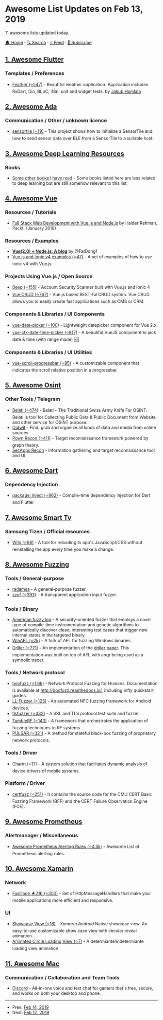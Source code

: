 # Awesome List Updates on Feb 13, 2019

11 awesome lists updated today.

[🏠 Home](/README.md) · [🔍 Search](https://test.trackawesomelist.com/search/) · [🔥 Feed](https://test.trackawesomelist.com/feed.xml) · [📮 Subscribe](https://trackawesomelist.us17.list-manage.com/subscribe?u=d2f0117aa829c83a63ec63c2f&id=36a103854c)



## [1. Awesome Flutter](/content/Solido/awesome-flutter/README.md)

### Templates / Preferences

*   [Feather (⭐547)](https://github.com/jhomlala/feather) <!--stargazers:jhomlala/feather--> - Beautiful weather application. Application includes RxDart, Dio, BLoC, i18n, unit and widget tests. by [Jakub Homlala](https://github.com/jhomlala)

## [2. Awesome Ada](/content/ohenley/awesome-ada/README.md)

### Communication / Other / unknown licence

*   [sensortile (⭐19)](https://github.com/morbos/STM32/tree/master/L/L476/sensortile) - This project shows how to initialize a SensorTile and how to send sensor data over BLE from a SensorTile to a suitable host.

## [3. Awesome Deep Learning Resources](/content/guillaume-chevalier/Awesome-Deep-Learning-Resources/README.md)

### Books

*   [Some other books I have read](https://books.google.ca/books?hl=en\&as_coll=4\&num=100\&uid=103409002069648430166\&source=gbs_slider_cls_metadata_4_mylibrary_title) - Some books listed here are less related to deep learning but are still somehow relevant to this list.

## [4. Awesome Vue](/content/vuejs/awesome-vue/README.md)

### Resources / Tutorials

*   [Full Stack Web Development with Vue.js and Node.js](https://www.packtpub.com/web-development/full-stack-web-development-vuejs-and-nodejs-video) by Haider Rehman, Packt. (January 2019)

### Resources / Examples

*   [**Vue(2.0) + Node.js: A blog**](https://github.com/FatDong1/vue-blog) by @FatDong1
*   [Vue.js and Ionic v4 examples (⭐47)](https://github.com/ModusCreateOrg/ionic-vue-examples/) - A set of examples of how to use Ionic v4 with Vue.js

### Projects Using Vue.js / Open Source

*   [Beep (⭐155)](https://github.com/ModusCreateOrg/beep) - Account Security Scanner built with Vue.js and Ionic 4
*   [Vue CRUD (⭐767)](https://github.com/szczepanmasny/vue-crud) - Vue.js based REST-ful CRUD system. Vue CRUD allows you to easily create fast applications such as CMS or CRM.

### Components & Libraries / UI Components

*   [vue-date-picker (⭐100)](https://github.com/8788/vue-date-picker) - Lightweight datepicker component for Vue 2.x.
*   [vue-ctk-date-time-picker (⭐817)](https://github.com/chronotruck/vue-ctk-date-time-picker) - A beautiful VueJS component to pick date & time (with range mode) :new:

### Components & Libraries / UI Utilities

*   [vue-scroll-progressbar (⭐85)](https://github.com/guillaumebriday/vue-scroll-progressbar) - A customizable component that indicates the scroll relative position in a progressbar.

## [5. Awesome Osint](/content/jivoi/awesome-osint/README.md)

### Other Tools / Telegram

*   [Belati (⭐474)](https://github.com/aancw/Belati) - Belati - The Traditional Swiss Army Knife For OSINT. Belati is tool for Collecting Public Data & Public Document from Website and other service for OSINT purpose.
*   [Outwit](http://www.outwit.com) - Find, grab and organize all kinds of data and media from online sources.
*   [Pown Recon (⭐411)](https://github.com/pownjs/pown-recon) - Target reconnaissance framework powered by graph theory.
*   [SecApps Recon](https://secapps.com/market/recon) - Information gathering and target reconnaissance tool and UI.

## [6. Awesome Dart](/content/yissachar/awesome-dart/README.md)

### Dependency Injection

*   [package: inject (⭐862)](https://github.com/google/inject.dart) - Compile-time dependency injection for Dart and Flutter

## [7. Awesome Smart Tv](/content/vitalets/awesome-smart-tv/README.md)

### Samsung Tizen / Official resources

*   [Wits (⭐86)](https://github.com/Samsung/Wits) - A tool for reloading tv app's JavaScript/CSS without reinstalling the app every time you make a change.

## [8. Awesome Fuzzing](/content/cpuu/awesome-fuzzing/README.md)

### Tools / General-purpose

*   [radamsa](https://gitlab.com/akihe/radamsa) - A general-purpose fuzzer.
*   [zzuf (⭐393)](https://github.com/samhocevar/zzuf) - A transparent application input fuzzer.

### Tools / Binary

*   [American fuzzy lop](http://lcamtuf.coredump.cx/afl/) - A security-oriented fuzzer that employs a novel type of compile-time instrumentation and genetic algorithms to automatically discover clean, interesting test cases that trigger new internal states in the targeted binary.
*   [WinAFL (⭐2k)](https://github.com/googleprojectzero/winafl) - A fork of AFL for fuzzing Windows binaries.
*   [Driller (⭐771)](https://github.com/shellphish/driller) - An implementation of the [driller paper](https://www.cs.ucsb.edu/\~vigna/publications/2016_NDSS_Driller.pdf). This implementation was built on top of AFL with angr being used as a symbolic tracer.

### Tools / Network protocol

*   [boofuzz (⭐1.6k)](https://github.com/jtpereyda/boofuzz) - Network Protocol Fuzzing for Humans. Documentation is available at <http://boofuzz.readthedocs.io/>, including nifty quickstart guides.
*   [LL-Fuzzer (⭐125)](https://github.com/mit-ll/LL-Fuzzer) - An automated NFC fuzzing framework for Android devices.
*   [tlsfuzzer (⭐432)](https://github.com/tomato42/tlsfuzzer) - A SSL and TLS protocol test suite and fuzzer.
*   [TumbleRF (⭐143)](https://github.com/riverloopsec/tumblerf) - A framework that orchestrates the application of fuzzing techniques to RF systems.
*   [PULSAR (⭐321)](https://github.com/hgascon/pulsar) - A method for stateful black-box fuzzing of proprietary network protocols.

### Tools / Driver

*   [Charm (⭐17)](https://github.com/trusslab/charm) - A system solution that facilitates dynamic analysis of device drivers of mobile systems.

### Platform / Driver

*   [certfuzz (⭐251)](https://github.com/CERTCC/certfuzz) - It contains the source code for the CMU CERT Basic Fuzzing Framework (BFF) and the CERT Failure Observation Engine (FOE).

## [9. Awesome Prometheus](/content/roaldnefs/awesome-prometheus/README.md)

### Alertmanager / Miscellaneous

*   [Awesome Prometheus Alerting Rules (⭐4.3k)](https://github.com/samber/awesome-prometheus-alerts) - Awesome List of Prometheus alerting rules.

## [10. Awesome Xamarin](/content/XamSome/awesome-xamarin/README.md)

### Network

*   [Fusillade ★216 (⭐300)](https://github.com/reactiveui/Fusillade) - Set of HttpMessageHandlers that make your mobile applications more efficient and responsive.

### UI

*   [Showcase View (⭐18)](https://github.com/DigitalSa1nt/Xama.JTPorts.ShowcaseView) - *Xamarin.Android* Native showcase view. An easy-to-use customizable show case view with circular reveal animation.
*   [Animated Circle Loading View (⭐7)](https://github.com/DigitalSa1nt/Xama.JTPorts.AnimatedCircleLoadingView) - A determiante/indetermiante loading view animation.

## [11. Awesome Mac](/content/jaywcjlove/awesome-mac/README.md)

### Communication / Collaboration and Team Tools

*   [Discord](https://discordapp.com/) - All-in-one voice and text chat for gamers that's free, secure, and works on both your desktop and phone.

---

- Prev: [Feb 14, 2019](/content/2019/02/14/README.md)
- Next: [Feb 12, 2019](/content/2019/02/12/README.md)